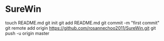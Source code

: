SureWin
=======
touch README.md
git init
git add README.md
git commit -m "first commit"
git remote add origin https://github.com/rosannechoo2011/SureWin.git
git push -u origin master
